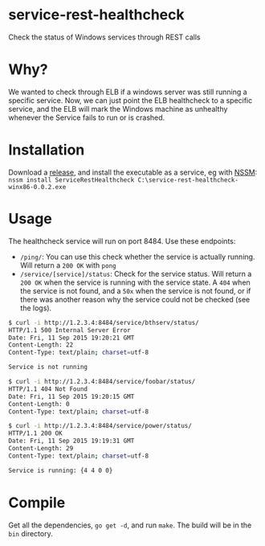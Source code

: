 # service-rest-healthcheck
Check the status of Windows services through REST calls

# Why?
We wanted to check through ELB if a windows server was still running a specific service. Now, we can just point the ELB healthcheck to a specific service, and the ELB will mark the Windows machine as unhealthy whenever the Service fails to run or is crashed.

# Installation
Download a [release](https://github.com/svdgraaf/service-rest-healthcheck/releases), and install the executable as a service, eg with [NSSM](http://nssm.cc/):
`nssm install ServiceRestHealthcheck C:\service-rest-healthcheck-winx86-0.0.2.exe`

# Usage
The healthcheck service will run on port 8484. Use these endpoints:

- `/ping/`: You can use this check whether the service is actually running. Will return a `200 OK` with `pong`
- `/service/[service]/status`: Check for the service status. Will return a `200 OK` when the service is running with the service state. A `404` when the service is not found, and a `50x` when the service is not found, or if there was another reason why the service could not be checked (see the logs).

```bash
$ curl -i http://1.2.3.4:8484/service/bthserv/status/
HTTP/1.1 500 Internal Server Error
Date: Fri, 11 Sep 2015 19:20:21 GMT
Content-Length: 22
Content-Type: text/plain; charset=utf-8

Service is not running

$ curl -i http://1.2.3.4:8484/service/foobar/status/
HTTP/1.1 404 Not Found
Date: Fri, 11 Sep 2015 19:20:15 GMT
Content-Length: 0
Content-Type: text/plain; charset=utf-8

$ curl -i http://1.2.3.4:8484/service/power/status/
HTTP/1.1 200 OK
Date: Fri, 11 Sep 2015 19:19:31 GMT
Content-Length: 29
Content-Type: text/plain; charset=utf-8

Service is running: {4 4 0 0}
```

# Compile
Get all the dependencies, `go get -d`, and run `make`. The build will be in the `bin` directory.
